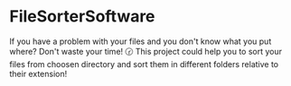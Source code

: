 # FileSorterSoftware
If you have a problem with your files and you don't know what you put where?
Don't waste your time!
:clock230: This project could help you to sort your files from choosen directory and sort them in different folders relative to their extension!
